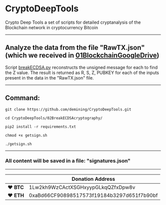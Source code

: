 # CryptoDeepTools
Crypto Deep Tools a set of scripts for detailed cryptanalysis of the Blockchain network in cryptocurrency Bitcoin 

---

## Analyze the data from the file "RawTX.json" (which we received in [01BlockchainGoogleDrive](https://github.com/demining/CryptoDeepTools/01BlockchainGoogleDrive))

Script [breakECDSA.py](https://github.com/demining/CryptoDeepTools/blob/main/02BreakECDSAcryptography/breakECDSA.py) reconstructs the unsigned message for each to find the Z value. The result is returned as R, S, Z, PUBKEY for each of the inputs present in the data in the "RawTX.json" file.

---

## Command:

    git clone https://github.com/demining/CryptoDeepTools.git
    
    cd CryptoDeepTools/02BreakECDSAcryptography/
    
    pip2 install -r requirements.txt

    chmod +x getsign.sh
    
    ./getsign.sh



---
### All content will be saved in a file: "signatures.json"

---




|  | Donation Address |
| --- | --- |
| ♥ __BTC__ | 1Lw2kh9WzCActXSGHxyypGLkqQZfxDpw8v |
| ♥ __ETH__ | 0xaBd66CF90898517573f19184b3297d651f7b90bf |
